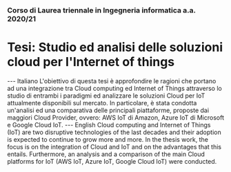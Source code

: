### Corso di Laurea triennale in Ingegneria informatica a.a. 2020/21

# Tesi: Studio ed analisi delle soluzioni cloud per l'Internet of things
--- Italiano
L'obiettivo di questa tesi è approfondire le ragioni che portano ad una integrazione tra Cloud computing ed Internet of Things attraverso lo studio di entrambi i paradigmi ed analizzare le soluzioni Cloud per IoT attualmente disponibili sul mercato. In particolare, è stata condotta un'analisi ed una comparativa delle principali piattaforme, proposte dai maggiori Cloud Provider, ovvero: AWS IoT di Amazon, Azure IoT di Microsoft e Google Cloud IoT.
--- English
Cloud computing and Internet of Things (IoT) are two disruptive technologies of the last decades and their adoption is expected to continue to grow more and more. In the thesis work, the focus is on the integration of Cloud and IoT and on the advantages that this entails. Furthermore, an analysis and a comparison of the main Cloud platforms for IoT (AWS IoT, Azure IoT, Google Cloud IoT) were conducted.

